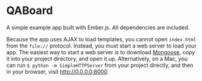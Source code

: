 QABoard
=======

A simple example app built with Ember.js. All dependencies are included.

Because the app uses AJAX to load templates, you cannot open `index.html` from the `file://` protocol. Instead, you must start a web server to load your app. The easiest way to start a web server is to download [Mongoose](http://cesanta.com/mongoose.shtml), copy it into your project directory, and open it up. Alternatively, on a Mac, you can run `$ python -m SimpleHTTPServer` from your project directly, and then in your browser, visit http://0.0.0.0:8000.
